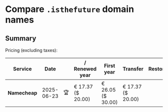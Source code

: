 # Compare `.isthefuture` domain names

## Summary

Pricing (excluding taxes):

| Service | Date |  | / Renewed year | First year | Transfer | Restoration |
|--|--|--|--|--|--|--|
| **Namecheap** | 2025-06-23 | 🏆 | € 17.37<br>($ 20.00) | € 26.05<br>($ 30.00) | € 17.37<br>($ 20.00) |  |
